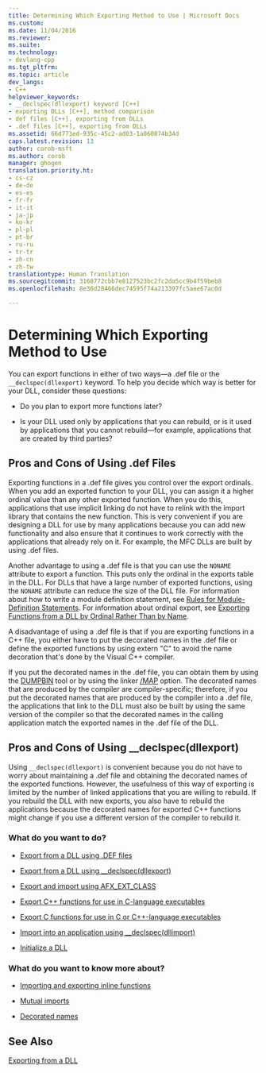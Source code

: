 ```yaml
---
title: Determining Which Exporting Method to Use | Microsoft Docs
ms.custom: 
ms.date: 11/04/2016
ms.reviewer: 
ms.suite: 
ms.technology:
- devlang-cpp
ms.tgt_pltfrm: 
ms.topic: article
dev_langs:
- C++
helpviewer_keywords:
- __declspec(dllexport) keyword [C++]
- exporting DLLs [C++], method comparison
- def files [C++], exporting from DLLs
- .def files [C++], exporting from DLLs
ms.assetid: 66d773ed-935c-45c2-ad03-1a060874b34d
caps.latest.revision: 13
author: corob-msft
ms.author: corob
manager: ghogen
translation.priority.ht:
- cs-cz
- de-de
- es-es
- fr-fr
- it-it
- ja-jp
- ko-kr
- pl-pl
- pt-br
- ru-ru
- tr-tr
- zh-cn
- zh-tw
translationtype: Human Translation
ms.sourcegitcommit: 3168772cbb7e8127523bc2fc2da5cc9b4f59beb8
ms.openlocfilehash: 8e36d28466dec74595f74a213397fc5aee67ac0d

---
```

# Determining Which Exporting Method to Use
You can export functions in either of two ways—a .def file or the `__declspec(dllexport)` keyword. To help you decide which way is better for your DLL, consider these questions:  
  
-   Do you plan to export more functions later?  
  
-   Is your DLL used only by applications that you can rebuild, or is it used by applications that you cannot rebuild—for example, applications that are created by third parties?  
  
## Pros and Cons of Using .def Files  
 Exporting functions in a .def file gives you control over the export ordinals. When you add an exported function to your DLL, you can assign it a higher ordinal value than any other exported function. When you do this, applications that use implicit linking do not have to relink with the import library that contains the new function. This is very convenient if you are designing a DLL for use by many applications because you can add new functionality and also ensure that it continues to work correctly with the applications that already rely on it. For example, the MFC DLLs are built by using .def files.  
  
 Another advantage to using a .def file is that you can use the `NONAME` attribute to export a function. This puts only the ordinal in the exports table in the DLL. For DLLs that have a large number of exported functions, using the `NONAME` attribute can reduce the size of the DLL file. For information about how to write a module definition statement, see [Rules for Module-Definition Statements](../build/reference/rules-for-module-definition-statements.md). For information about ordinal export, see [Exporting Functions from a DLL by Ordinal Rather Than by Name](../build/exporting-functions-from-a-dll-by-ordinal-rather-than-by-name.md).  
  
 A disadvantage of using a .def file is that if you are exporting functions in a C++ file, you either have to put the decorated names in the .def file or define the exported functions by using extern "C" to avoid the name decoration that's done by the Visual C++ compiler.  
  
 If you put the decorated names in the .def file, you can obtain them by using the [DUMPBIN](../build/reference/dumpbin-reference.md) tool or by using the linker [/MAP](../build/reference/map-generate-mapfile.md) option. The decorated names that are produced by the compiler are compiler-specific; therefore, if you put the decorated names that are produced by the compiler into a .def file, the applications that link to the DLL must also be built by using the same version of the compiler so that the decorated names in the calling application match the exported names in the .def file of the DLL.  
  
## Pros and Cons of Using __declspec(dllexport)  
 Using `__declspec(dllexport)` is convenient because you do not have to worry about maintaining a .def file and obtaining the decorated names of the exported functions. However, the usefulness of this way of exporting is limited by the number of linked applications that you are willing to rebuild. If you rebuild the DLL with new exports, you also have to rebuild the applications because the decorated names for exported C++ functions might change if you use a different version of the compiler to rebuild it.  
  
### What do you want to do?  
  
-   [Export from a DLL using .DEF files](../build/exporting-from-a-dll-using-def-files.md)  
  
-   [Export from a DLL using __declspec(dllexport)](../build/exporting-from-a-dll-using-declspec-dllexport.md)  
  
-   [Export and import using AFX_EXT_CLASS](../build/exporting-and-importing-using-afx-ext-class.md)  
  
-   [Export C++ functions for use in C-language executables](../build/exporting-cpp-functions-for-use-in-c-language-executables.md)  
  
-   [Export C functions for use in C or C++-language executables](../build/exporting-c-functions-for-use-in-c-or-cpp-language-executables.md)  
  
-   [Import into an application using __declspec(dllimport)](../build/importing-into-an-application-using-declspec-dllimport.md)  
  
-   [Initialize a DLL](../build/initializing-a-dll.md)  
  
### What do you want to know more about?  
  
-   [Importing and exporting inline functions](../build/importing-and-exporting-inline-functions.md)  
  
-   [Mutual imports](../build/mutual-imports.md)  
  
-   [Decorated names](../build/reference/decorated-names.md)  
  
## See Also  
 [Exporting from a DLL](../build/exporting-from-a-dll.md)


<!--HONumber=Jan17_HO1-->



